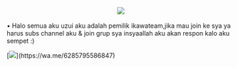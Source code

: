 <p align="center">
  <img src="https://user-images.githubusercontent.com/103966803/180020974-e9530919-f456-4690-b565-3a43ba96a141.jpg" />
</p> 

• Halo semua aku uzui aku adalah pemilik ikawateam,jika mau join ke sya ya harus subs channel aku & join grup sya insyaallah aku akan respon kalo aku sempet :)

</p> 
[<img src="https://img.shields.io/badge/whatsapp-%808080.svg?&style=for-the-badge&logo=whatsapp&logoColor=white">](https://wa.me/6285795586847)
